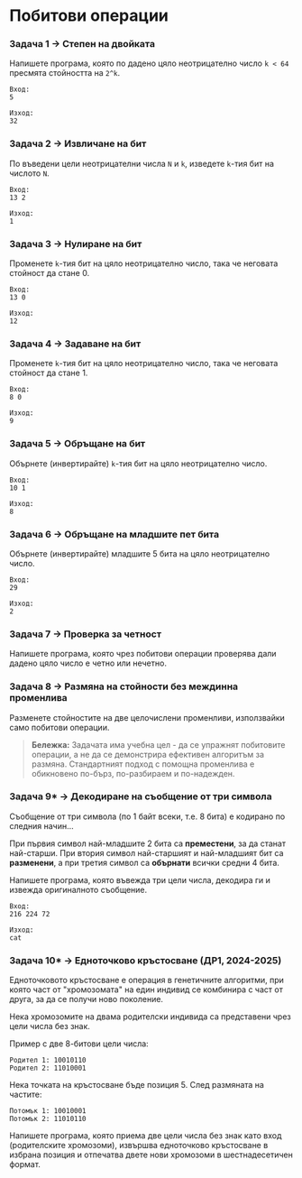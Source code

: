 # Побитови операции

### Задача 1 → Степен на двойката

Напишете програма, която по дадено цяло неотрицателно число `k < 64` пресмята стойността на `2^k`.

```
Вход:
5

Изход:
32
```

### Задача 2 → Извличане на бит

По въведени цели неотрицателни числа `N` и `k`, изведете `k`-тия бит на числото `N`.

```
Вход:
13 2

Изход:
1
```

### Задача 3 → Нулиране на бит

Променете `k`-тия бит на цяло неотрицателно число, така че неговата стойност да стане 0.

```
Вход:
13 0

Изход:
12
```

### Задача 4 → Задаване на бит

Променете `k`-тия бит на цяло неотрицателно число, така че неговата стойност да стане 1.

```
Вход:
8 0

Изход:
9
```

### Задача 5 → Обръщане на бит

Обърнете (инвертирайте) `k`-тия бит на цяло неотрицателно число.

```
Вход:
10 1

Изход:
8
```

### Задача 6 → Обръщане на младшите пет бита

Обърнете (инвертирайте) младшите 5 бита на цяло неотрицателно число.

```
Вход:
29

Изход:
2
```

### Задача 7 → Проверка за четност

Напишете програма, която чрез побитови операции проверява дали дадено цяло число е четно или нечетно.

### Задача 8 → Размяна на стойности без междинна променлива

Разменете стойностите на две целочислени променливи, използвайки само побитови операции.

> **Бележка:** Задачата има учебна цел - да се упражнят побитовите операции, а не да се демонстрира ефективен алгоритъм за размяна. Стандартният подход с помощна променлива е обикновено по-бърз, по-разбираем и по-надежден.

### Задача 9* → Декодиране на съобщение от три символа

Съобщение от три символа (по 1 байт всеки, т.е. 8 бита) е кодирано по следния начин...

При първия символ най-младшите 2 бита са **преместени**, за да станат най-старши. При втория символ най-старшият и най-младшият бит са **разменени**, а при третия символ са **обърнати** всички средни 4 бита.

Напишете програма, която въвежда три цели числа, декодира ги и извежда оригиналното съобщение.

```
Вход:
216 224 72

Изход:
cat
```

### Задача 10* → Едноточково кръстосване (ДР1, 2024-2025)

Едноточковото кръстосване е операция в генетичните алгоритми, при която част от "хромозомата" на един индивид се комбинира с част от друга, за да се получи ново поколение.

Нека хромозомите на двама родителски индивида са представени чрез цели числа без знак.

Пример с две 8-битови цели числа:

```
Родител 1: 10010110
Родител 2: 11010001
```

Нека точката на кръстосване бъде позиция 5. След размяната на частите:

```
Потомък 1: 10010001
Потомък 2: 11010110
```

Напишете програма, която приема две цели числа без знак като вход (родителските хромозоми), извършва едноточково кръстосване в избрана позиция и отпечатва двете нови хромозоми в шестнадесетичен формат.